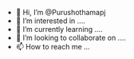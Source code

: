- 👋 Hi, I’m @Purushothamapj
- 👀 I’m interested in ....
- 🌱 I’m currently learning ....
- 💞️ I’m looking to collaborate on ....
- 📫 How to reach me ...

<!---
Purushothamapj/Purushothamapj is a ✨ special ✨ repository because its `README.md` (this file) appears on your GitHub profile.
You can click the Preview link to take a look at your changes.
--->
